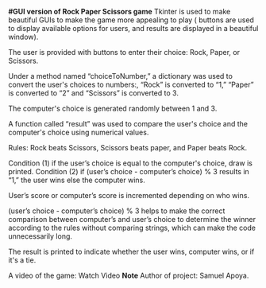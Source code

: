 **#GUI version of Rock Paper Scissors game**
Tkinter is used to make beautiful GUIs to make the game more appealing to play ( buttons are used to display available options for users, and results are displayed in a beautiful window).

The user is provided with buttons to enter their choice: Rock, Paper, or Scissors.

Under a  method named “choiceToNumber,” a dictionary was used to convert the user's choices to numbers:, “Rock” is converted to “1,” “Paper” is converted to “2” and “Scissors” is converted to 3. 

The computer's choice is generated randomly between 1 and 3.

A function called “result” was used to compare the user's choice and the computer's choice using numerical values.

Rules: Rock beats Scissors, Scissors beats paper, and Paper beats Rock.

 Condition (1) if the user’s choice is equal to the computer's choice, draw is printed.
 Condition (2) if (user’s choice - computer’s choice) % 3 results in “1,” the user wins else the computer wins. 
 
User’s score or computer’s score is incremented depending on who wins.

(user’s choice - computer’s choice) % 3  helps to make the correct comparison between computer’s and user’s choice to determine the winner according to the rules without comparing strings, which can make the code unnecessarily long.

The result is printed to indicate whether the user wins, computer wins, or if it's a tie.

A video of the game: Watch Video
**Note**
 Author of project: Samuel Apoya.
